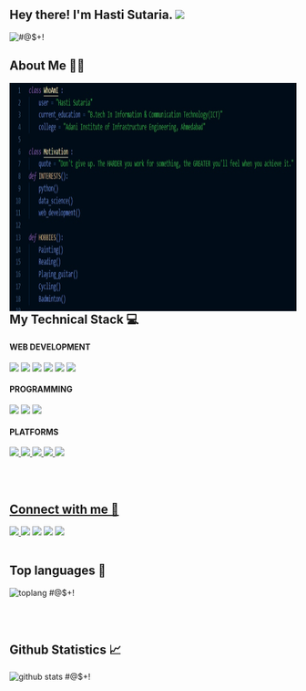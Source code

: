 <h2> Hey there! I'm Hasti Sutaria. <img src="https://github.com/souvikguria98/souvikguria98/blob/master/Hi.gif" width="25"></h2>
<p align="left"> <img   src="https://komarev.com/ghpvc/?username=HastiSutaria" alt="#@$+!" /> </p>

<h2 align = "left"> About Me 👩‍💻 </h2>

<img align ="left" alt="whoami" src="https://github.com/HastiSutaria/HastiSutaria/blob/main/code.jpg" width="1000" height="400" />
<br><br>

<h2 align="left"> My Technical Stack 💻</h2>
<h4> WEB DEVELOPMENT</h4>
<p><img height="40" src="https://img.icons8.com/nolan/2x/html-5.png">
<img height="40" src="https://img.icons8.com/ios-filled/2x/css.png">
<img height="40" src="https://img.icons8.com/color/2x/javascript.png">
<img height="40" src="https://img.icons8.com/color/2x/bootstrap.png">
  <img height="40" src="https://img.icons8.com/wired/2x/wordpress.png">
  <img height="40" src="https://img.icons8.com/fluent/2x/php.png">
 </p>
 <h4>PROGRAMMING</h4>
 <p><img height="40" src="https://img.icons8.com/color/2x/python.png">
  <img height="40" src="https://img.icons8.com/color/2x/c-programming.png">
  <img height="40" src="https://img.icons8.com/color/2x/mysql-logo.png">
  </p>
  <h4> PLATFORMS</h4>
  <p><a href="https://github.com/HastiSutaria"><img height="40" src="https://img.icons8.com/ios-filled/2x/github.png">
  <a href="https://leetcode.com/hastisutaria25/"><img height="40" src="https://user-images.githubusercontent.com/36547915/97088991-45da5d00-1652-11eb-900f-80d106540f4f.png">
    <a href="https://auth.geeksforgeeks.org/user/hastisutariaict19"><img height="40" src="https://img.icons8.com/color/452/GeeksforGeeks.png">
      <a href="https://my-learning.w3schools.com/"><img height="40" src="https://image.pngaaa.com/977/3731977-middle.png">
        <a href="https://www.hackerrank.com/hastisutaria_ic1"><img height="40" src="https://upload.wikimedia.org/wikipedia/commons/4/40/HackerRank_Icon-1000px.png">
          </p>
       <br> <br>
<h2 align = "left"> Connect with me 🤝</h2>


<a href="https://hasti-myportfolio.netlify.app/" target="_blank" rel="noopener noreferrer">
  <img src="https://img.icons8.com/fluent/2x/portfolio.png" width="50"/>
 </a>
 <a href="https://twitter.com/HastiSutaria" target="_blank" rel="noopener noreferrer"><img src="https://img.icons8.com/fluent/2x/twitter.png" width="50" /></a>  
 <a href="https://www.instagram.com/hastisutaria_25/" target="_blank" rel="noopener noreferrer"><img src="https://img.icons8.com/fluent/2x/instagram-new.png" width="50" /></a>  
 <a href="https://www.linkedin.com/in/hasti-sutaria-1907371b4/" target="_blank" rel="noopener noreferrer"><img src="https://img.icons8.com/fluent/2x/linkedin.png" width="50" /></a>
 <a href="mailto:hastisutaria.ict19@gmail.com" target="_blank" rel="noopener noreferrer"><img src="https://img.icons8.com/fluent/2x/gmail.png"  width="50" /></a>
<br> <br>
<h2 align="left">Top languages 🌟</h2>

<p align="left"><img src="https://github-readme-stats.vercel.app/api/top-langs/?username=HastiSutaria&langs_count=10&theme=tokyonight&layout=compact" alt="toplang #@$+!" height="250" /></p>
<br><br>
<h2 align="left"> Github Statistics 📈 </h2>

<p align="left"><img src="https://github-readme-stats-sigma-five.vercel.app/api?username=HastiSutaria&show_icons=true&include_all_commits=true&count_private=true&theme=midnight-purple&line_height=40" alt="github stats #@$+!" height="250" /></p>
  



<!--
**HastiSutaria/HastiSutaria** is a ✨ _special_ ✨ repository because its `README.md` (this file) appears on your GitHub profile.

Here are some ideas to get you started:

- 🔭 I’m currently working on ...
- 🌱 I’m currently learning ...
- 👯 I’m looking to collaborate on ...
- 🤔 I’m looking for help with ...
- 💬 Ask me about ...
- 📫 How to reach me: ...
- 😄 Pronouns: ...
- ⚡ Fun fact: ...
-->
